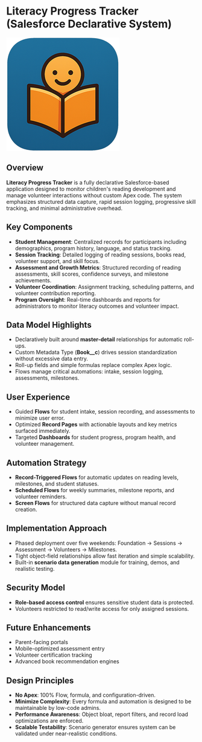 # Literacy Progress Tracker (Salesforce Declarative System)

![literary progress tracker logo](https://github.com/Rwb3n/lit_track/blob/main/logo1-sml.png)

## Overview

**Literacy Progress Tracker** is a fully declarative Salesforce-based application designed to monitor children's reading development and manage volunteer interactions without custom Apex code. The system emphasizes structured data capture, rapid session logging, progressive skill tracking, and minimal administrative overhead.

## Key Components

- **Student Management**: Centralized records for participants including demographics, program history, language, and status tracking.
- **Session Tracking**: Detailed logging of reading sessions, books read, volunteer support, and skill focus.
- **Assessment and Growth Metrics**: Structured recording of reading assessments, skill scores, confidence surveys, and milestone achievements.
- **Volunteer Coordination**: Assignment tracking, scheduling patterns, and volunteer contribution reporting.
- **Program Oversight**: Real-time dashboards and reports for administrators to monitor literacy outcomes and volunteer impact.

## Data Model Highlights

- Declaratively built around **master-detail** relationships for automatic roll-ups.
- Custom Metadata Type (**Book__c**) drives session standardization without excessive data entry.
- Roll-up fields and simple formulas replace complex Apex logic.
- Flows manage critical automations: intake, session logging, assessments, milestones.

## User Experience

- Guided **Flows** for student intake, session recording, and assessments to minimize user error.
- Optimized **Record Pages** with actionable layouts and key metrics surfaced immediately.
- Targeted **Dashboards** for student progress, program health, and volunteer management.

## Automation Strategy

- **Record-Triggered Flows** for automatic updates on reading levels, milestones, and student statuses.
- **Scheduled Flows** for weekly summaries, milestone reports, and volunteer reminders.
- **Screen Flows** for structured data capture without manual record creation.

## Implementation Approach

- Phased deployment over five weekends: Foundation → Sessions → Assessment → Volunteers → Milestones.
- Tight object-field relationships allow fast iteration and simple scalability.
- Built-in **scenario data generation** module for training, demos, and realistic testing.

## Security Model

- **Role-based access control** ensures sensitive student data is protected.
- Volunteers restricted to read/write access for only assigned sessions.

## Future Enhancements

- Parent-facing portals
- Mobile-optimized assessment entry
- Volunteer certification tracking
- Advanced book recommendation engines

## Design Principles

- **No Apex**: 100% Flow, formula, and configuration-driven.
- **Minimize Complexity**: Every formula and automation is designed to be maintainable by low-code admins.
- **Performance Awareness**: Object bloat, report filters, and record load optimizations are enforced.
- **Scalable Testability**: Scenario generator ensures system can be validated under near-realistic conditions.
